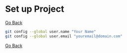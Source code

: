 
# Set up Project 

[Go Back](./../README.md)

```bash
git config --global user.name "Your Name"
git config --global user.email "youremail@domain.com"
```

[Go Back](./../README.md)